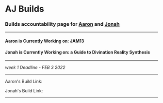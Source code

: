 # AJ Builds 
### Builds accountability page for [Aaron](https://aaronsee.media/) and [Jonah](https://works.rip/)
---
#### Aaron is Currently Working on: JAM13
#### Jonah is Currently Working on: a Guide to Divination Reality Synthesis 
---

*week 1 Deadline - FEB 3 2022*

---

Aaron's Build Link:

Jonah's Build Link:

---
